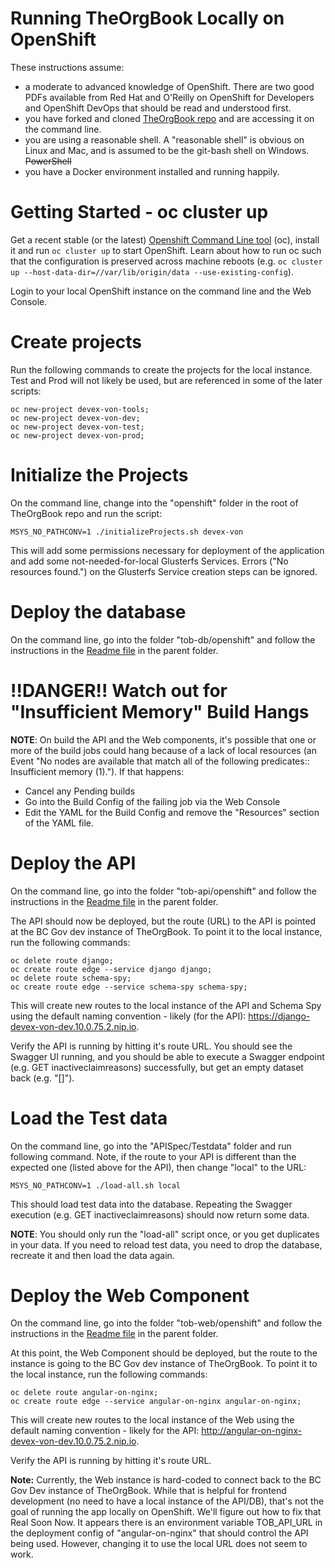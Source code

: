 # Running TheOrgBook Locally on OpenShift

These instructions assume:

* a moderate to advanced knowledge of OpenShift. There are two good PDFs available from Red Hat and O'Reilly on OpenShift for Developers and OpenShift DevOps that should be read and understood first.
* you have forked and cloned [TheOrgBook repo](https://github.com/bcgov/TheOrgBook) and are accessing it on the command line.
* you are using a reasonable shell. A "reasonable shell" is obvious on Linux and Mac, and is assumed to be the git-bash shell on Windows. ~~PowerShell~~
* you have a Docker environment installed and running happily.

# Getting Started - oc cluster up

Get a recent stable (or the latest) [Openshift Command Line tool](https://github.com/openshift/origin/releases) (oc), install it and run ```oc cluster up``` to start OpenShift. Learn about how to run oc such that the configuration is preserved across machine reboots (e.g. ```oc cluster up --host-data-dir=//var/lib/origin/data --use-existing-config```).

Login to your local OpenShift instance on the command line and the Web Console.

# Create projects

Run the following commands to create the projects for the local instance. Test and Prod will not likely be used, but are referenced in some of the later scripts:

```
oc new-project devex-von-tools;
oc new-project devex-von-dev;
oc new-project devex-von-test;
oc new-project devex-von-prod;
```

# Initialize the Projects

On the command line, change into the "openshift" folder in the root of TheOrgBook repo and run the script:

```
MSYS_NO_PATHCONV=1 ./initializeProjects.sh devex-von
```

This will add some permissions necessary for deployment of the application and add some not-needed-for-local Glusterfs Services. Errors ("No resources found.") on the Glusterfs Service creation steps can be ignored.

# Deploy the database

On the command line, go into the folder "tob-db/openshift" and follow the instructions in the [Readme file](https://github.com/bcgov/TheOrgBook/tree/master/tob-db) in the parent folder.

# !!DANGER!! Watch out for "Insufficient Memory" Build Hangs

**NOTE**: On build the API and the Web components, it's possible that one or more of the build jobs could hang because of a lack of local resources (an Event "No nodes are available that match all of the following predicates:: Insufficient memory (1)."). If that happens:

* Cancel any Pending builds
* Go into the Build Config of the failing job via the Web Console
* Edit the YAML for the Build Config and remove the "Resources" section of the YAML file.

# Deploy the API

On the command line, go into the folder "tob-api/openshift" and follow the instructions in the [Readme file](https://github.com/bcgov/TheOrgBook/tree/master/tob-api) in the parent folder.

The API should now be deployed, but the route (URL) to the API is pointed at the BC Gov dev instance of TheOrgBook. To point it to the local instance, run the following commands:

```
oc delete route django;
oc create route edge --service django django;
oc delete route schema-spy;
oc create route edge --service schema-spy schema-spy;
```

This will create new routes to the local instance of the API and Schema Spy using the default naming convention - likely (for the API): https://django-devex-von-dev.10.0.75.2.nip.io.

Verify the API is running by hitting it's route URL.  You should see the Swagger UI running, and you should be able to execute a Swagger endpoint (e.g. GET inactiveclaimreasons) successfully, but get an empty dataset back (e.g. "[]").

# Load the Test data

On the command line, go into the "APISpec/Testdata" folder and run  following command. Note, if the route to your API is different than the expected one (listed above for the API), then change "local" to the URL:

```
MSYS_NO_PATHCONV=1 ./load-all.sh local
```

This should load test data into the database. Repeating the Swagger execution (e.g. GET inactiveclaimreasons) should now return some data.

**NOTE**: You should only run the "load-all" script once, or you get duplicates in your data. If you need to reload test data, you need to drop the database, recreate it and then load the data again.

# Deploy the Web Component

On the command line, go into the folder "tob-web/openshift" and follow the instructions in the [Readme file](https://github.com/bcgov/TheOrgBook/tree/master/tob-web) in the parent folder.

At this point, the Web Component should be deployed, but the route to the instance is going to the BC Gov dev instance of TheOrgBook. To point it to the local instance, run the following commands:

```
oc delete route angular-on-nginx;
oc create route edge --service angular-on-nginx angular-on-nginx;
```

This will create new routes to the local instance of the Web using the default naming convention - likely for the API: http://angular-on-nginx-devex-von-dev.10.0.75.2.nip.io.

Verify the API is running by hitting it's route URL.

**Note:** Currently, the Web instance is hard-coded to connect back to the BC Gov Dev instance of TheOrgBook.  While that is helpful for frontend development (no need to have a local instance of the API/DB), that's not the goal of running the app locally on OpenShift. We'll figure out how to fix that Real Soon Now. It appears there is an environment variable TOB_API_URL in the deployment config of "angular-on-nginx" that should control the API being used. However, changing it to use the local URL does not seem to work.
